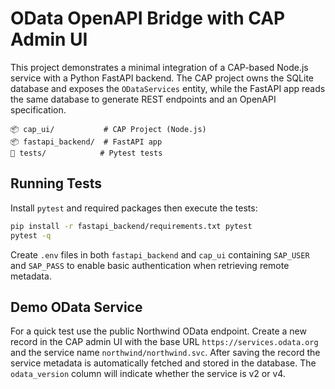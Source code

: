 # OData OpenAPI Bridge with CAP Admin UI

This project demonstrates a minimal integration of a CAP-based Node.js service
with a Python FastAPI backend. The CAP project owns the SQLite database and
exposes the `ODataServices` entity, while the FastAPI app reads the same
database to generate REST endpoints and an OpenAPI specification.

```
📦 cap_ui/           # CAP Project (Node.js)
📦 fastapi_backend/  # FastAPI app
📂 tests/            # Pytest tests
```

## Running Tests

Install `pytest` and required packages then execute the tests:

```bash
pip install -r fastapi_backend/requirements.txt pytest
pytest -q
```

Create `.env` files in both `fastapi_backend` and `cap_ui` containing `SAP_USER`
and `SAP_PASS` to enable basic authentication when retrieving remote
metadata.

## Demo OData Service

For a quick test use the public Northwind OData endpoint. Create a new record in
the CAP admin UI with the base URL `https://services.odata.org` and the service
name `northwind/northwind.svc`. After saving the record the service metadata is
automatically fetched and stored in the database. The `odata_version` column
will indicate whether the service is v2 or v4.
